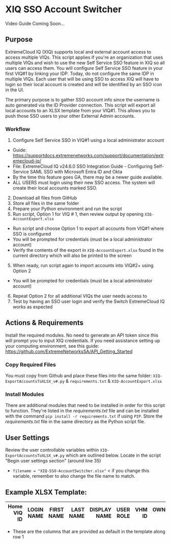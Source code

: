 # XIQ SSO Account Switcher

Video Guide Coming Soon...

## Purpose
ExtremeCloud IQ (XIQ) supports local and external account access to access multiple VIQs.  This script applies if you're an organization that uses multiple VIQs and wish to use the new Self Service SSO feature in XIQ so all users can access them.  You will configure Self Service SSO feature in your first VIQ#1 by linking your IDP.  Today, do not configure the same IDP in multiple VIQs.  Each user that will be using SSO to access XIQ will have to login so their local account is created and will be identified by an SSO icon in the UI.

The primary purpose is to gather SSO account info since the username is auto generated via the ID Provider connection.  This script will export all local accounts to an XLSX template from your VIQ#1.  This allows you to push those SSO users to your other External Admin accounts.

### Workflow
1. Configure Self Service SSO in VIQ#1 using a local administrator account
  - Guide:  https://supportdocs.extremenetworks.com/support/documentation/extremecloud-iq/
  - File:  ExtremeCloud IQ v24.6.0 SSO Integration Guide - Configuring Self-Service SAML SSO with Microsoft Entra ID and Okta
  - By the time this feature goes GA, there may be a newer guide available.
  - ALL USERS must login using their new SSO access.  The system will create their local accounts marked SSO.
2. Download all files from GitHub
3. Store all files in the same folder
4. Prepare your Python environment and run the script
5. Run script, Option 1 for VIQ # 1, then review output by opening `XIQ-AccountExport.xlsx`
  - Run script and choose Option 1 to export all accounts from VIQ#1 where SSO is configured
  - You will be prompted for credentials (must be a local administrator account)
  - Verify the contents of the export in `XIQ-AccountExport.xlsx` found in the current directory which will also be printed to the screen
5. When ready, run script again to import accounts into VIQ#2+ using Option 2
  - You will be prompted for credentials (must be a local administrator account)
6. Repeat Option 2 for all additional VIQs the user needs access to
7. Test by having an SSO user login and verify the Switch ExtremeCloud IQ works as expected

## Actions & Requirements
Install the required modules.  No need to generate an API token since this will prompt you to input XIQ credentials.  If you need assistance setting up your computing environment, see this guide: https://github.com/ExtremeNetworksSA/API_Getting_Started

### Copy Required Files
You must copy from Github and place these files into the same folder:  `XIQ-ExportAccountsToXLSX_v#.py` & `requirements.txt` & `XIQ-AccountExport.xlsx`

### Install Modules
There are additional modules that need to be installed in order for this script to function.  They're listed in the *requirements.txt* file and can be installed with the command `pip install -r requirements.txt` if using `PIP`.  Store the *requirements.txt* file in the same directory as the Python script file.

## User Settings
Review the user controllable variables within `XIQ-ExportAccountsToXLSX_v#.py` which are outlined below.
Locate in the script "Begin user settings section" (around line 35)
  - `filename = "XIQ-SSO-AccountSwitcher.xlsx"` < if you change this variable, remember to also change the file name to match.

## Example XLSX Template:

| Home VIQ ID | LOGIN NAME | FIRST NAME | LAST NAME | DISPLAY NAME | USER ROLE | VHM ID | OWNER ID | VIQ NAME |
| --: | --:| --:| --:| --:| --:| --:| --:| --:|

- These are the columns that are provided as default in the template along row 1
